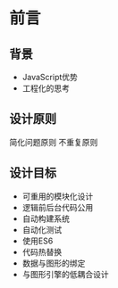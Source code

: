 # 前言

## 背景
- JavaScript优势
- 工程化的思考

## 设计原则
简化问题原则
不重复原则

## 设计目标
* 可重用的模块化设计
* 逻辑前后台代码公用
* 自动构建系统
* 自动化测试
* 使用ES6
* 代码热替换
* 数据与图形的绑定
* 与图形引擎的低耦合设计
